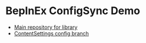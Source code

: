 # BepInEx ConfigSync Demo
- [Main repository for library](https://github.com/NotestQ/ConfigSync)  
- [ContentSettings config branch](https://github.com/NotestQ/ConfigSync-Demo)
